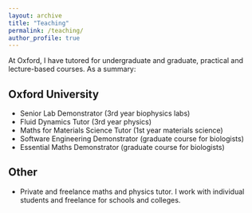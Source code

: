 ```yaml
---
layout: archive
title: "Teaching"
permalink: /teaching/
author_profile: true
---
```


At Oxford, I have tutored for undergraduate and graduate, practical and lecture-based courses. As a summary:
## Oxford University
- Senior Lab Demonstrator (3rd year biophysics labs)
- Fluid Dynamics Tutor (3rd year physics)
- Maths for Materials Science Tutor (1st year materials science)
- Software Engineering Demonstrator (graduate course for biologists)
- Essential Maths Demonstrator (graduate course for biologists)

## Other
- Private and freelance maths and physics tutor. I work with individual students and freelance for schools and colleges. 